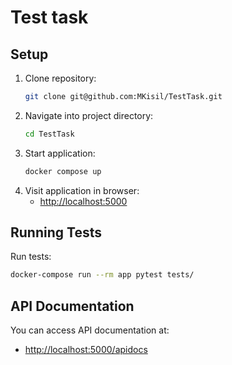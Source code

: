 # Test task

## Setup

1. Clone repository:
   ```sh
   git clone git@github.com:MKisil/TestTask.git
   ```
2. Navigate into project directory:
   ```sh
   cd TestTask
   ```
3. Start application:
   ```sh
   docker compose up
   ```
4. Visit application in browser:
   - [http://localhost:5000](http://localhost:5000)

## Running Tests

Run tests:
   ```sh
   docker-compose run --rm app pytest tests/
   ```

## API Documentation

You can access API documentation at:
   - [http://localhost:5000/apidocs](http://localhost:5000/apidocs)

